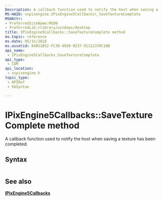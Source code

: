 ```yaml
---
Description: A callback function used to notify the host when saving a texture has been completed.
MS-HAID: vspixengine.IPixEngine5Callbacks\_SaveTextureComplete
MSHAttr:
- PreferredSiteName:MSDN
- PreferredLib:/library/windows/desktop
title: IPixEngine5Callbacks::SaveTextureComplete method
ms.topic: reference
ms.date: 05/31/2018
ms.assetid: 84B51B52-FC30-4920-9237-91312370C10B
api_name: 
 - IPixEngine5Callbacks.SaveTextureComplete
api_type: 
 - COM
api_location: 
 - vspixengine.h
topic_type: 
 - APIRef
 - kbSyntax

---
```


# <span id="vspixengine.ipixengine5callbacks_savetexturecomplete"></span>IPixEngine5Callbacks::SaveTextureComplete method

A callback function used to notify the host when saving a texture has been completed.

## Syntax


```C++
```

## <span id="see_also"></span>See also

[**IPixEngine5Callbacks**](https://docs.microsoft.com/windows/desktop/direct3dtools/ipixengine5callbacks)

 

 



